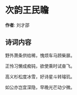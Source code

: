 # 次韵王民瞻

**作者**: 刘才邵

## 诗词内容

野外萧条供给稀，愧烦车马顾柴扉。

正怜习懒成痴钝，欲使乘时试奋飞。

高义杉松度冰雪，好诗星斗转璿玑。

如公亦岂宜深隐，早晚光芒动少微。

